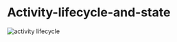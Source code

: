 # Activity-lifecycle-and-state
![activity lifecycle](https://user-images.githubusercontent.com/50354126/161587114-93f8053c-19a5-43f2-9a1a-2e27a5f14432.gif)
